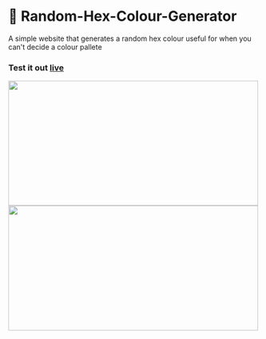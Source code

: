 # 🎨 Random-Hex-Colour-Generator

<p> A simple website that generates a random hex colour useful for when you can't decide a colour pallete </p>

<h3> Test it out <a href="https://montydriver.github.io/Random-Hex-Colour-Generator/" target="_blank">live</a> </h3>


<img src="https://user-images.githubusercontent.com/55710230/183639656-eac717f5-f93f-4b8c-98ec-dee06398181f.png" width = 500 height = 250>
<img src="https://user-images.githubusercontent.com/55710230/183639741-2935a6be-6290-41aa-80ea-634ddecdbba7.png" width = 500 height = 250>
